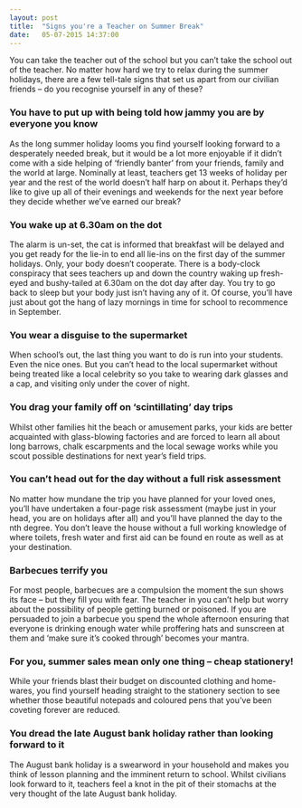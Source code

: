 ```yaml
---
layout: post
title:  "Signs you're a Teacher on Summer Break"
date:   05-07-2015 14:37:00
---
```


You can take the teacher out of the school but you can’t take the school out of the teacher. No matter how hard we try to relax during the summer holidays, there are a few tell-tale signs that set us apart from our civilian friends – do you recognise yourself in any of these?
 
### You have to put up with being told how jammy you are by everyone you know

As the long summer holiday looms you find yourself looking forward to a desperately needed break, but it would be a lot more enjoyable if it didn’t come with a side helping of ‘friendly banter’ from your friends, family and the world at large. Nominally at least, teachers get 13 weeks of holiday per year and the rest of the world doesn’t half harp on about it.  Perhaps they’d like to give up all of their evenings and weekends for the next year before they decide whether we’ve earned our break?

### You wake up at 6.30am on the dot 

The alarm is un-set, the cat is informed that breakfast will be delayed and you get ready for the lie-in to end all lie-ins on the first day of the summer holidays. Only, your body doesn’t cooperate. There is a body-clock conspiracy that sees teachers up and down the country waking up fresh-eyed and bushy-tailed at 6.30am on the dot day after day. You try to go back to sleep but your body just isn’t having any of it. Of course, you’ll have just about got the hang of lazy mornings in time for school to recommence in September.

### You wear a disguise to the supermarket

When school’s out, the last thing you want to do is run into your students. Even the nice ones. But you can’t head to the local supermarket without being treated like a local celebrity so you take to wearing dark glasses and a cap, and visiting only under the cover of night.

### You drag your family off on ‘scintillating’ day trips 

Whilst other families hit the beach or amusement parks, your kids are better acquainted with glass-blowing factories and are forced to learn all about long barrows, chalk escarpments and the local sewage works while you scout possible destinations for next year’s field trips.

### You can’t head out for the day without a full risk assessment

No matter how mundane the trip you have planned for your loved ones, you’ll have undertaken a four-page risk assessment (maybe just in your head, you are on holidays after all) and you’ll have planned the day to the nth degree. You don’t leave the house without a full working knowledge of where toilets, fresh water and first aid can be found en route as well as at your destination.

### Barbecues terrify you

For most people, barbecues are a compulsion the moment the sun shows its face – but they fill you with fear. The teacher in you can’t help but worry about the possibility of people getting burned or poisoned. If you are persuaded to join a barbecue you spend the whole afternoon ensuring that everyone is drinking enough water while proffering hats and sunscreen at them and ‘make sure it’s cooked through’ becomes your mantra.

### For you, summer sales mean only one thing – cheap stationery!
 
While your friends blast their budget on discounted clothing and home-wares, you find yourself heading straight to the stationery section to see whether those beautiful notepads and coloured pens that you’ve been coveting forever are reduced.

### You dread the late August bank holiday rather than looking forward to it

The August bank holiday is a swearword in your household and makes you think of lesson planning and the imminent return to school. Whilst civilians look forward to it, teachers feel a knot in the pit of their stomachs at the very thought of the late August bank holiday. 
